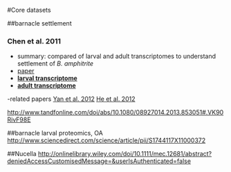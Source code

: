#Core datasets

##barnacle settlement
### Chen et al. 2011
  - summary: compared of larval and adult transcriptomes to understand settlement of *B. amphitrite*
  - [paper](http://www.plosone.org/article/info%3Adoi%2F10.1371%2Fjournal.pone.0022913#pone-0022913-t001)
  - [**larval transcriptome**](http://www.ncbi.nlm.nih.gov/sra/SRX038731[accn])
  - [**adult transcriptome**](http://www.ncbi.nlm.nih.gov/sra/SRX038732[accn])

-related papers
[Yan et al. 2012](http://www.plosone.org/article/info%3Adoi%2F10.1371%2Fjournal.pone.0046513)
[He et al. 2012](http://www.plosone.org/article/info%3Adoi%2F10.1371%2Fjournal.pone.0047195)

http://www.tandfonline.com/doi/abs/10.1080/08927014.2013.853051#.VK90RivF98E

##barnacle larval proteomics, OA
http://www.sciencedirect.com/science/article/pii/S1744117X11000372

##Nucella
http://onlinelibrary.wiley.com/doi/10.1111/mec.12681/abstract?deniedAccessCustomisedMessage=&userIsAuthenticated=false
